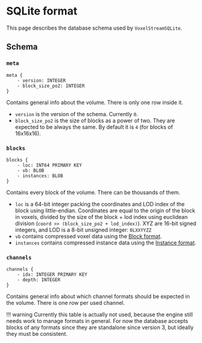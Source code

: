 SQLite format
================

This page describes the database schema used by `VoxelStreamSQLite`.


Schema
--------

### `meta`

```
meta {
    - version: INTEGER
    - block_size_po2: INTEGER
}
```

Contains general info about the volume. There is only one row inside it.

- `version` is the version of the schema. Currently `0`.
- `block_size_po2` is the size of blocks as a power of two. They are expected to be always the same. By default it is `4` (for blocks of 16x16x16).


### `blocks`

```
blocks {
    - loc: INT64 PRIMARY KEY
    - vb: BLOB
    - instances: BLOB
}
```

Contains every block of the volume. There can be thousands of them.

- `loc` is a 64-bit integer packing the coordinates and LOD index of the block using little-endian. Coordinates are equal to the origin of the block in voxels, divided by the size of the block + lod index using euclidean division (`coord >> (block_size_po2 + lod_index)`). XYZ are 16-bit signed integers, and LOD is a 8-bit unsigned integer: `0LXXYYZZ`
- `vb` contains compressed voxel data using the [Block format](block_format_v4.md).
- `instances` contains compressed instance data using the [Instance format](instances_format.md).


### `channels`

```
channels {
    - idx: INTEGER PRIMARY KEY
    - depth: INTEGER
}
```

Contains general info about which channel formats should be expected in the volume. There is one row per used channel.

!!! warning
    Currently this table is actually not used, because the engine still needs work to manage formats in general. For now the database accepts blocks of any formats since they are standalone since version 3, but ideally they must be consistent.


